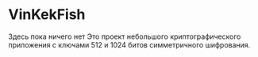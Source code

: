 # VinKekFish

Здесь пока ничего нет
Это проект небольшого криптографического приложения с ключами 512 и 1024 битов симметричного шифрования.
